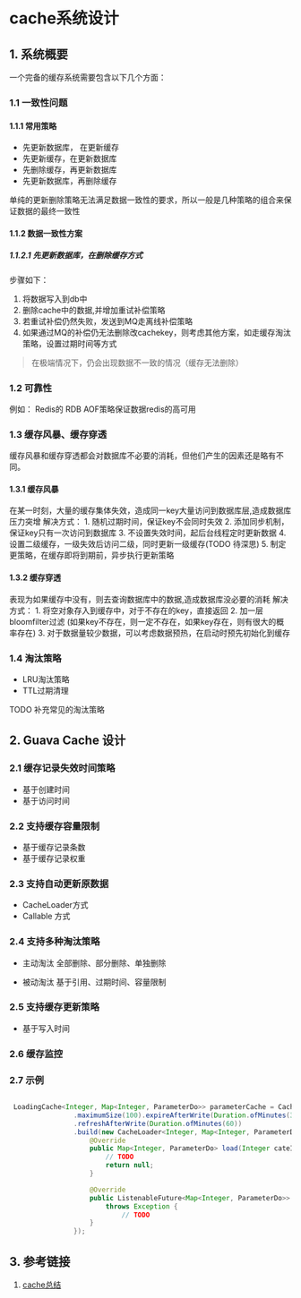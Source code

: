 # cache系统设计

## 1. 系统概要
一个完备的缓存系统需要包含以下几个方面：
### 1.1 一致性问题

#### 1.1.1 常用策略

- 先更新数据库， 在更新缓存
- 先更新缓存，在更新数据库
- 先删除缓存，再更新数据库
- 先更新数据库，再删除缓存

单纯的更新删除策略无法满足数据一致性的要求，所以一般是几种策略的组合来保证数据的最终一致性

#### 1.1.2 数据一致性方案

##### 1.1.2.1 先更新数据库，在删除缓存方式
步骤如下：

1. 将数据写入到db中
2. 删除cache中的数据,并增加重试补偿策略
3. 若重试补偿仍然失败，发送到MQ走离线补偿策略
4. 如果通过MQ的补偿仍无法删除改cachekey，则考虑其他方案，如走缓存淘汰策略，设置过期时间等方式

> 在极端情况下，仍会出现数据不一致的情况（缓存无法删除）

### 1.2 可靠性

例如： Redis的 RDB AOF策略保证数据redis的高可用

### 1.3 缓存风暴、缓存穿透

缓存风暴和缓存穿透都会对数据库不必要的消耗，但他们产生的因素还是略有不同。

#### 1.3.1  缓存风暴
在某一时刻，大量的缓存集体失效，造成同一key大量访问到数据库层,造成数据库压力突增
解决方式：
    1. 随机过期时间，保证key不会同时失效
    2. 添加同步机制，保证key只有一次访问到数据库
    3. 不设置失效时间，起后台线程定时更新数据
    4. 设置二级缓存，一级失效后访问二级，同时更新一级缓存(TODO 待深思)
    5. 制定更策略，在缓存即将到期前，异步执行更新策略

#### 1.3.2  缓存穿透
表现为如果缓存中没有，则去查询数据库中的数据,造成数据库没必要的消耗
解决方式：
    1. 将空对象存入到缓存中，对于不存在的key，直接返回
    2. 加一层bloomfilter过滤 (如果key不存在，则一定不存在，如果key存在，则有很大的概率存在)
    3. 对于数据量较少数据，可以考虑数据预热，在启动时预先初始化到缓存

### 1.4 淘汰策略
- LRU淘汰策略
- TTL过期清理

TODO  补充常见的淘汰策略


## 2. Guava Cache 设计

### 2.1 缓存记录失效时间策略
- 基于创建时间
- 基于访问时间

### 2.2 支持缓存容量限制
- 基于缓存记录条数
- 基于缓存记录权重

### 2.3 支持自动更新原数据
- CacheLoader方式
- Callable 方式 

### 2.4 支持多种淘汰策略

- 主动淘汰 全部删除、部分删除、单独删除

- 被动淘汰 基于引用、过期时间、容量限制


### 2.5 支持缓存更新策略

- 基于写入时间

### 2.6 缓存监控

### 2.7 示例

``` java

 LoadingCache<Integer, Map<Integer, ParameterDo>> parameterCache = CacheBuilder.newBuilder()
                .maximumSize(100).expireAfterWrite(Duration.ofMinutes(30))
                .refreshAfterWrite(Duration.ofMinutes(60))
                .build(new CacheLoader<Integer, Map<Integer, ParameterDo>>() {
                    @Override
                    public Map<Integer, ParameterDo> load(Integer cateId) throws Exception {
                        // TODO
                        return null;
                    }

                    @Override
                    public ListenableFuture<Map<Integer, ParameterDo>> reload(Integer cateId, Map<Integer, ParameterDo> oldValue)
                        throws Exception {
                            // TODO
                    }
                });
```

## 3. 参考链接

1. [cache总结](https://heapdump.cn/u/1711152/article)